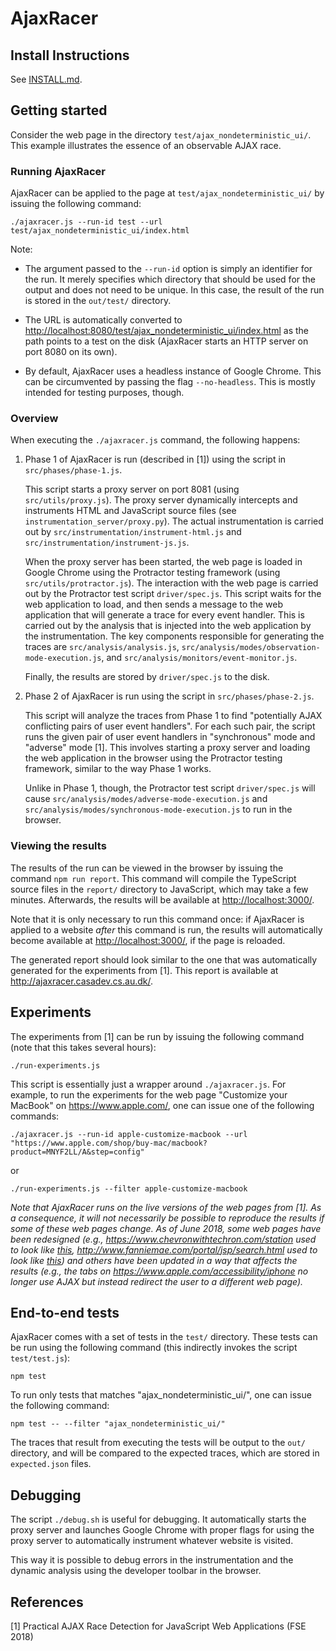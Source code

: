 # AjaxRacer

## Install Instructions

See [INSTALL.md](INSTALL.md).


## Getting started

Consider the web page in the directory `test/ajax_nondeterministic_ui/`. This example illustrates the essence of an observable AJAX race.


### Running AjaxRacer

AjaxRacer can be applied to the page at `test/ajax_nondeterministic_ui/` by issuing the following command:

`./ajaxracer.js --run-id test --url test/ajax_nondeterministic_ui/index.html`

Note:

* The argument passed to the `--run-id` option is simply an identifier for the run. It merely specifies which directory that should be used for the output and does not need to be unique. In this case, the result of the run is stored in the `out/test/` directory.

* The URL is automatically converted to <http://localhost:8080/test/ajax_nondeterministic_ui/index.html> as the path points to a test on the disk (AjaxRacer starts an HTTP server on port 8080 on its own).

* By default, AjaxRacer uses a headless instance of Google Chrome. This can be circumvented by passing the flag `--no-headless`. This is mostly intended for testing purposes, though.


### Overview

When executing the `./ajaxracer.js` command, the following happens:

1. Phase 1 of AjaxRacer is run (described in [1]) using the script in `src/phases/phase-1.js`.

   This script starts a proxy server on port 8081 (using `src/utils/proxy.js`). The proxy server dynamically intercepts and instruments HTML and JavaScript source files (see `instrumentation_server/proxy.py`). The actual instrumentation is carried out by `src/instrumentation/instrument-html.js` and `src/instrumentation/instrument-js.js`.

   When the proxy server has been started, the web page is loaded in Google Chrome using the Protractor testing framework (using `src/utils/protractor.js`). The interaction with the web page is carried out by the Protractor test script `driver/spec.js`. This script waits for the web application to load, and then sends a message to the web application that will generate a trace for every event handler. This is carried out by the analysis that is injected into the web application by the instrumentation. The key components responsible for generating the traces are `src/analysis/analysis.js`, `src/analysis/modes/observation-mode-execution.js`, and `src/analysis/monitors/event-monitor.js`.

   Finally, the results are stored by `driver/spec.js` to the disk.

2. Phase 2 of AjaxRacer is run using the script in `src/phases/phase-2.js`.

   This script will analyze the traces from Phase 1 to find "potentially AJAX conflicting pairs of user event handlers". For each such pair, the script runs the given pair of user event handlers in "synchronous" mode and "adverse" mode [1]. This involves starting a proxy server and loading the web application in the browser using the Protractor testing framework, similar to the way Phase 1 works.

   Unlike in Phase 1, though, the Protractor test script `driver/spec.js` will cause `src/analysis/modes/adverse-mode-execution.js` and `src/analysis/modes/synchronous-mode-execution.js` to run in the browser.


### Viewing the results

The results of the run can be viewed in the browser by issuing the command `npm run report`. This command will compile the TypeScript source files in the `report/` directory to JavaScript, which may take a few minutes. Afterwards, the results will be available at <http://localhost:3000/>.

Note that it is only necessary to run this command once: if AjaxRacer is applied to a website *after* this command is run, the results will automatically become available at <http://localhost:3000/>, if the page is reloaded.

The generated report should look similar to the one that was automatically generated for the experiments from [1]. This report is available at <http://ajaxracer.casadev.cs.au.dk/>.


## Experiments

The experiments from [1] can be run by issuing the following command (note that this takes several hours):

`./run-experiments.js`

This script is essentially just a wrapper around `./ajaxracer.js`. For example, to run the experiments for the web page "Customize your MacBook" on <https://www.apple.com/>, one can issue one of the following commands:

`./ajaxracer.js --run-id apple-customize-macbook --url "https://www.apple.com/shop/buy-mac/macbook?product=MNYF2LL/A&step=config"`

or

`./run-experiments.js --filter apple-customize-macbook`

*Note that AjaxRacer runs on the live versions of the web pages from [1]. As a consequence, it will not necessarily be possible to reproduce the results if some of these web pages change. As of June 2018, some web pages have been redesigned (e.g., <https://www.chevronwithtechron.com/station> used to look like [this](http://ajaxracer.casadev.cs.au.dk/data/chevron-1/result.png), <http://www.fanniemae.com/portal/jsp/search.html> used to look like [this](http://ajaxracer.casadev.cs.au.dk/data/fanniemae-1/result.png)) and others have been updated in a way that affects the results (e.g., the tabs on <https://www.apple.com/accessibility/iphone> no longer use AJAX but instead redirect the user to a different web page).*

## End-to-end tests

AjaxRacer comes with a set of tests in the `test/` directory. These tests can be run using the following command (this indirectly invokes the script `test/test.js`):

`npm test`

To run only tests that matches "ajax_nondeterministic_ui/", one can issue the following command:

`npm test -- --filter "ajax_nondeterministic_ui/"`

The traces that result from executing the tests will be output to the `out/` directory, and will be compared to the expected traces, which are stored in `expected.json` files.


## Debugging

The script `./debug.sh` is useful for debugging. It automatically starts the proxy server and launches Google Chrome with proper flags for using the proxy server to automatically instrument whatever website is visited.

This way it is possible to debug errors in the instrumentation and the dynamic analysis using the developer toolbar in the browser.

## References

[1] Practical AJAX Race Detection for JavaScript Web Applications (FSE 2018)
